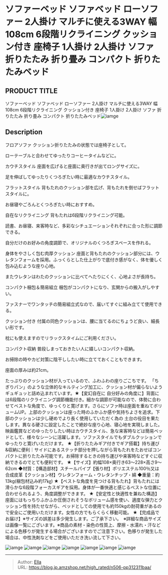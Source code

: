 # ソファーベッド ソファベッド ローソファー 2人掛け マルチに使える3WAY 幅108cm 6段階リクライニング クッション付き 座椅子 1人掛け 2人掛け ソファ 折りたたみ 折り畳み コンパクト 折りたたみベッド


## PRODUCT TITLE 

ソファーベッド ソファベッド ローソファー 2人掛け マルチに使える3WAY 幅108cm 6段階リクライニング クッション付き 座椅子 1人掛け 2人掛け ソファ 折りたたみ 折り畳み コンパクト 折りたたみベッド![iamge](https://b2bfiles1.gigab2b.cn/image/wkseller/7404/20231106_f8abf241c1f61f8d6dd7c510468dd38d.jpg)

## Description

フロアソファ
クッション折りたたみの状態では座椅子として。

ローテーブルと合わせてゆったりコーヒータイムなどに。

カウチスタイル
座面を広げると座面に奥行きが出てロングサイズに。

足を伸ばしてゆったりくつろぎたい時に最適なカウチスタイル。

フラットスタイル
背もたれのクッション部を広げ、背もたれを倒せばフラットスタイルに。

お昼寝やごろんとくつろぎたい時におすすめ。

自在なリクライニング
背もたれは6段階リクライニング可能。

読書、お昼寝、来客時など、多彩なシチュエーションそれぞれに合った形に調節できる。

自分だけのお好みの角度調節で、オリジナルのくつろぎスペースを作れる。

身体をやさしく包む肉厚クッション
座面と背もたれのクッション部分には、ウレタンフォームを採用。ふっくらとした仕上がりで底付き感がなく、体を優しく包み込むような座り心地。

またウレタンはわたのクッションに比べてへたりにくく、心地よさが長持ち。

コンパクト梱包＆簡易組立
梱包がコンパクトになり、玄関からの搬入がしやすい。

ファスナーでワンタッチの簡易組立式なので、届いてすぐに組み立てて使用できる。

クッション付き
付属の同色クッションは、腰に当てるのにちょうど良い、細長い形です。

枕にも使えますのでリラックスタイムにご利用ください。

コンパクト収納
普段しまっておきたい人に嬉しいコンパクト収納。

お掃除の時やカビ対策に陰干ししたい時に立てておくこともできます。

座面の厚みは約21cm。

たっぷりのクッション材が入っているので、ふわふわの座りごこちです。
「ちぎりパン」のような立体的なキルティング加工に、クッション材が偏らないようギュギュッと詰め込まれています。★【変幻自在に 自分好みの角度に】背面には6段階のリクライニング調節機能付き。細かな調節が可能なので、体勢に合わせてベストな角度で、ゆっくりと寛げます。さらにソファ時は座面を重ねてボリュームUP。上部のクッションは座った時のふかふか感や気持ちよさを追求。下部のクッションは少し硬めでより長く使用していただく為の 土台の役目を果たします。異なる硬さに設定したことで絶妙な座り心地、寝心地を実現しました。映画鑑賞などのゆったりしたい時はカウチスタイル、急な来客時などは簡易ベッドとして、様々なシーンに活躍します。ソファスタイルでもダブルクッションでゆったりと寛げいただけます。
★【折りたたみギア付きでギア搭載】持ち運び &amp;収納に便利｜サイドにあるステッチ部分を押しながら背もたれをたおせばコンパクトに折りたたみ可能です。お掃除するときの持ち運びや来客時などすぐに収納できるのでとても便利です。
★【サイズ】約幅108×奥行き63～228×高さ9～62cm ◆材質：【構造部材】スチールパイプ【張り材】ポリエステル100％又は合成皮革【クッション材】ウレタンフォーム・ウレタンチップ・綿 ◆重量：約13kg(梱包材込み約17㎏)
★【ベストな角度を見つける背もたれ】背もたれには滑らかな6段階フォーカスギアを採用。身体が一番快適と感じるベストな位置に合わせられるよう、角度調整ができます。
★【安定性と快適性を兼ねた構造】座面にはもっちりふかふか圧倒されそうなボリューム感を使い、適度な弾力とクッション性を持たせながら、ベッドとしての使用でも約150kgの耐荷重があるので安全にご使用いただけます。女性の方でもらくらく移動可能。
★【完成品でお届け】※サイズの誤差は多少発生します。ご了承下さい。　※詳細な商品サイズは画像一覧にございます。※商品の素材・染色の性質上、摩擦・水濡れ・汗などによる色移りが発生する場合がございますのでご注意下さい。色移りが発生した場合は、中性洗剤などをご使用いただき洗い流して下さい。




![iamge](https://b2bfiles1.gigab2b.cn/image/wkseller/7404/20231106_b0b62a27728de76a290ef30f6be686f2.jpg)
![iamge](https://b2bfiles1.gigab2b.cn/image/wkseller/7404/20231106_2243b21e7557304b3c0f057eb4237d61.jpg)
![iamge](https://b2bfiles1.gigab2b.cn/image/wkseller/7404/20231106_e4b1f70f4bfc9bf48c69485c6e4c76d8.jpg)
![iamge](https://b2bfiles1.gigab2b.cn/image/wkseller/7404/20231106_5c2b07549638990f57652e7391a4656d.jpg)
![iamge](https://b2bfiles1.gigab2b.cn/image/wkseller/7404/20231106_8924f2835973f20f0d1ff110be81bfc8.jpg)
![iamge](https://b2bfiles1.gigab2b.cn/image/wkseller/7404/20231106_4c3d399c363cd80673f3fa32a781a5bc.jpg)
![iamge](https://b2bfiles1.gigab2b.cn/image/wkseller/7404/20231106_602a871c41bffa9e96f39785f085a4f4.jpg)


---

> Author: [Ella](https://blog.jp.amzshop.net/)  
> URL: https://blog.jp.amzshop.net/high_rated/n506-pp312311baa/  

